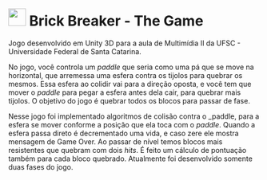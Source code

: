 #  <img src="https://www.gfxmag.com/wp-content/uploads/2016/07/unity-icon-vector-logo.png" width="35"> Brick Breaker - The Game


Jogo desenvolvido em Unity 3D para a aula de Multimídia II da UFSC - Universidade Federal de Santa Catarina. 

No jogo, você controla um _paddle_ que seria como uma pá que se move na horizontal, que arremessa uma esfera contra os tijolos para quebrar os mesmos. Essa esfera ao colidir vai para a direção oposta, e você tem que mover o _paddle_ para pegar a esfera antes dela cair, para quebrar mais tijolos. O objetivo do jogo é quebrar todos os blocos para passar de fase. 

Nesse jogo foi implementado algoritmos de colisão contra o _paddle, para a esfera se mover conforme a posição que ela toca com o _paddle_. Quando a esfera passa direto é decrementado uma vida, e caso zere ele mostra mensagem de Game Over. Ao passar de nível temos blocos mais resistentes que quebram com dois _hits_. É feito um cálculo de pontuação também para cada bloco quebrado. Atualmente foi desenvolvido somente duas fases do jogo.
